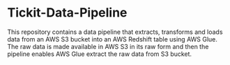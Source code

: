# Tickit-Data-Pipeline
This repository contains a data pipeline that extracts, transforms and loads data from an AWS S3 bucket into an AWS Redshift table using AWS Glue. The raw data is made available in AWS S3 in its raw form and then the pipeline enables AWS Glue extract the raw data from S3 bucket.
